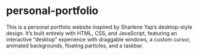 # personal-portfolio
This is a personal portfolio website inspired by Sharlene Yap’s desktop-style design. It’s built entirely with HTML, CSS, and JavaScript, featuring an interactive “desktop” experience with draggable windows, a custom cursor, animated backgrounds, floating particles, and a taskbar.
